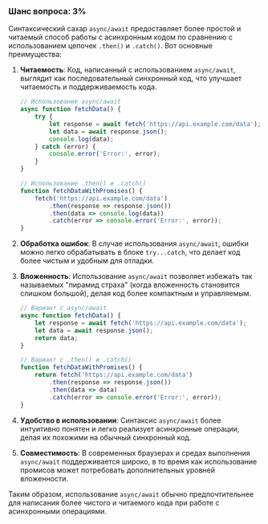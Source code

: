 ### Шанс вопроса: 3%

Синтаксический сахар `async/await` предоставляет более простой и читаемый способ работы с асинхронным кодом по сравнению с использованием цепочек `.then()` и `.catch()`. Вот основные преимущества:

1. **Читаемость**: Код, написанный с использованием `async/await`, выглядит как последовательный синхронный код, что улучшает читаемость и поддерживаемость кода.
    ```javascript
    // Использование async/await
    async function fetchData() {
        try {
            let response = await fetch('https://api.example.com/data');
            let data = await response.json();
            console.log(data);
        } catch (error) {
            console.error('Error:', error);
        }
    }
    
    // Использование .then() и .catch()
    function fetchDataWithPromises() {
        fetch('https://api.example.com/data')
            .then(response => response.json())
            .then(data => console.log(data))
            .catch(error => console.error('Error:', error));
    }
    ```

2. **Обработка ошибок**: В случае использования `async/await`, ошибки можно легко обрабатывать в блоке `try...catch`, что делает код более чистым и удобным для отладки.

3. **Вложенность**: Использование `async/await` позволяет избежать так называемых "пирамид страха" (когда вложенность становится слишком большой), делая код более компактным и управляемым.
    ```javascript
    // Вариант с async/await
    async function fetchData() {
        let response = await fetch('https://api.example.com/data');
        let data = await response.json();
        return data;
    }
    
    // Вариант с .then() и .catch()
    function fetchDataWithPromises() {
        return fetch('https://api.example.com/data')
            .then(response => response.json())
            .then(data => data)
            .catch(error => console.error('Error:', error));
    }
    ```

4. **Удобство в использовании**: Синтаксис `async/await` более интуитивно понятен и легко реализует асинхронные операции, делая их похожими на обычный синхронный код.

5. **Совместимость**: В современных браузерах и средах выполнения `async/await` поддерживается широко, в то время как использование промисов может потребовать дополнительных уровней вложенности.

Таким образом, использование `async/await` обычно предпочтительнее для написания более чистого и читаемого кода при работе с асинхронными операциями.